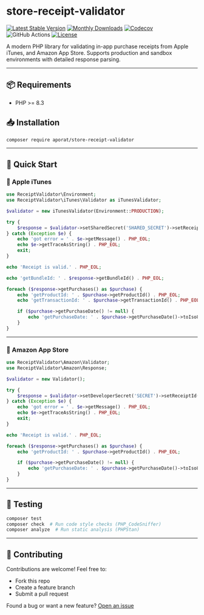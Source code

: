 
# store-receipt-validator

[![Latest Stable Version](https://img.shields.io/packagist/v/aporat/store-receipt-validator.svg?style=flat-square&logo=composer)](https://packagist.org/packages/aporat/store-receipt-validator)
[![Monthly Downloads](https://img.shields.io/packagist/dm/aporat/store-receipt-validator.svg?style=flat-square&logo=composer)](https://packagist.org/packages/aporat/store-receipt-validator)
[![Codecov](https://img.shields.io/codecov/c/github/aporat/store-receipt-validator?style=flat-square)](https://codecov.io/github/aporat/store-receipt-validator)
![GitHub Actions](https://img.shields.io/github/actions/workflow/status/aporat/store-receipt-validator/ci.yml?style=flat-square)
[![License](https://img.shields.io/packagist/l/aporat/store-receipt-validator.svg?style=flat-square)](LICENSE)

A modern PHP library for validating in-app purchase receipts from Apple iTunes, and Amazon App Store. Supports production and sandbox environments with detailed response parsing.

---

## 📦 Requirements

- PHP >= 8.3

## 📥 Installation

```bash
composer require aporat/store-receipt-validator
```

---

## 🚀 Quick Start

### 🍏 Apple iTunes

```php
use ReceiptValidator\Environment;
use ReceiptValidator\iTunes\Validator as iTunesValidator;

$validator = new iTunesValidator(Environment::PRODUCTION);

try {
    $response = $validator->setSharedSecret('SHARED_SECRET')->setReceiptData('BASE64_RECEIPT')->validate();
} catch (Exception $e) {
    echo 'got error = ' . $e->getMessage() . PHP_EOL;
    echo $e->getTraceAsString() . PHP_EOL;
    exit;
}

echo 'Receipt is valid.' . PHP_EOL;

echo 'getBundleId: ' . $response->getBundleId() . PHP_EOL;

foreach ($response->getPurchases() as $purchase) {
    echo 'getProductId: ' . $purchase->getProductId() . PHP_EOL;
    echo 'getTransactionId: ' . $purchase->getTransactionId() . PHP_EOL;

    if ($purchase->getPurchaseDate() != null) {
        echo 'getPurchaseDate: ' . $purchase->getPurchaseDate()->toIso8601String() . PHP_EOL;
    }
}
```

---

### 🛒 Amazon App Store

```php
use ReceiptValidator\Amazon\Validator;
use ReceiptValidator\Amazon\Response;

$validator = new Validator();

try {
    $response = $validator->setDeveloperSecret('SECRET')->setReceiptId('RECEIPT_ID')->setUserId('USER_ID')->validate();
} catch (Exception $e) {
    echo 'got error = ' . $e->getMessage() . PHP_EOL;
    echo $e->getTraceAsString() . PHP_EOL;
    exit;
}

echo 'Receipt is valid.' . PHP_EOL;

foreach ($response->getPurchases() as $purchase) {
    echo 'getProductId: ' . $purchase->getProductId() . PHP_EOL;

    if ($purchase->getPurchaseDate() != null) {
        echo 'getPurchaseDate: ' . $purchase->getPurchaseDate()->toIso8601String() . PHP_EOL;
    }
}

```

---

## 🧪 Testing

```bash
composer test
composer check  # Run code style checks (PHP_CodeSniffer)
composer analyze  # Run static analysis (PHPStan)
```

---

## 🙌 Contributing

Contributions are welcome! Feel free to:
- Fork this repo
- Create a feature branch
- Submit a pull request

Found a bug or want a new feature? [Open an issue](https://github.com/aporat/store-receipt-validator/issues)
